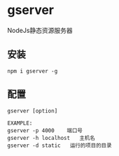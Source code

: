 # gserver
NodeJs静态资源服务器

## 安装

```
npm i gserver -g
```

## 配置

```
gserver [option]

EXAMPLE:
gserver -p 4000    端口号
gserver -h localhost   主机名
gserver -d static   运行的项目的目录
```
